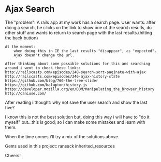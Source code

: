 Ajax Search
===========

The "problem":
	A rails app at my work has a search page.
	User wants:
		after doing a search, he clicks on the link to show one of the search results, do other stuff and wants to return
		to search page with the last results.(hitting the back button)
		
	At the moment:
		when doing this in IE the last results "disappear", as "expected".
		Ajax doesn't change the url.
		
	After thinking about some possible solutions for this and searching around i went to check these links:
	http://railscasts.com/episodes/240-search-sort-paginate-with-ajax
	http://railscasts.com/episodes/246-ajax-history-state
	https://github.com/blog/760-the-tree-slider
	https://github.com/balupton/history.js
	https://developer.mozilla.org/en/DOM/Manipulating_the_browser_history
	http://caniuse.com/

After reading i thought:
	why not save the user search and show the last five?
	
I know this is not the best solution but, doing this way i will have to "do it myself" but...this is good, so i can make some mistakes and learn with them.

When the time comes i'll try a mix of the solutions above.

Gems used in this project:
	ransack
	inherited_resources

Cheers!